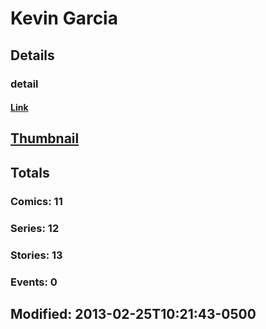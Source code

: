 # Kevin  Garcia 
## Details
### detail
#### [Link](http://marvel.com/comics/creators/10027/kevin_garcia?utm_campaign=apiRef&utm_source=225578a89fc76f3d20fbffda5d17a88d)
## [Thumbnail](http://i.annihil.us/u/prod/marvel/i/mg/b/40/image_not_available.jpg)
## Totals
### Comics: 11
### Series: 12
### Stories: 13
### Events: 0
## Modified: 2013-02-25T10:21:43-0500